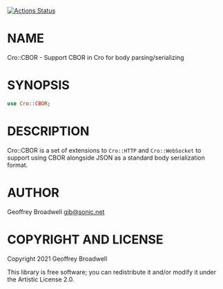 [![Actions Status](https://github.com/japhb/Cro-CBOR/workflows/test/badge.svg)](https://github.com/japhb/Cro-CBOR/actions)

NAME
====

Cro::CBOR - Support CBOR in Cro for body parsing/serializing

SYNOPSIS
========

```raku
use Cro::CBOR;
```

DESCRIPTION
===========

Cro::CBOR is a set of extensions to `Cro::HTTP` and `Cro::WebSocket` to support using CBOR alongside JSON as a standard body serialization format.

AUTHOR
======

Geoffrey Broadwell <gjb@sonic.net>

COPYRIGHT AND LICENSE
=====================

Copyright 2021 Geoffrey Broadwell

This library is free software; you can redistribute it and/or modify it under the Artistic License 2.0.

